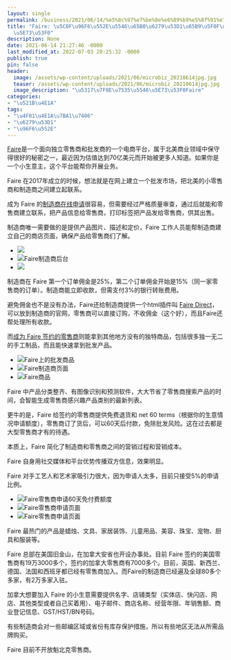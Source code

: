 ```yaml
---
layout: single
permalink: /business/2021/06/14/%e5%8c%97%e7%be%8e%e6%89%b9%e5%8f%91%e7%94%b5%e5%95%86%e5%b9%b3%e5%8f%b0faire/
title: "Faire: \u5C0F\u96F6\u552E\u5546\u65B0\u6279\u53D1\u65B9\u5F0F\u7684\u7535\u5546\
  \u5E73\u53F0"
description: None
date: 2021-06-14 21:27:46 -0000
last_modified_at: 2022-07-03 20:25:32 -0000
publish: true
pin: false
header:
  image: /assets/wp-content/uploads/2021/06/microbiz_20210614jpg.jpg
  teaser: /assets/wp-content/uploads/2021/06/microbiz_20210614jpg.jpg
  image_description: "\u5317\u7F8E\u7535\u5546\u5E73\u53F0Faire"
categories:
- "\u521B\u4E1A"
tags:
- "\u4F01\u4E1A\u7BA1\u7406"
- "\u6279\u53D1"
- "\u96F6\u552E"
---
```

[Faire](https://www.faire.com)是一个面向独立零售商和批发商的一个电商平台，属于北美商业领域中保守得很好的秘密之一，最近因为估值达到70亿美元而开始被更多人知道。如果你是一个小生意主，这个平台能帮你开展业务。

Faire 在2017年成立的时候，想法就是在网上建立一个批发市场，把北美的小零售商和制造商之间建立起联系。

成为 Faire 的[制造商在线申请](https://www.faire.com/brands)很容易，但需要经过严格质量审查，通过后就能和零售商建立联系，把产品信息给零售商，打印标签把产品发给零售商，供其出售。

制造商唯一需要做的是提供产品图片、描述和定价，Faire 工作人员能帮制造商建立自己的商店页面，确保产品给零售商们了解。

* ![](/assets/wp-content/uploads/2021/06/20210614-2-768x1024.jpg)
* ![](/assets/wp-content/uploads/2021/06/20210614-1-768x1024.jpg)Faire制造商后台
* ![](/assets/wp-content/uploads/2021/06/microbiz_20210614jpg-1-767x1024.jpg)

制造商在 Faire 第一个订单佣金是25%，第二个订单佣金开始是15%（同一家零售商的订单）。制造商能立即收款，但需支付3%的银行转账费用。

避免佣金也不是没有办法，Faire还给制造商提供一个html插件叫 [Faire Direct](https://www.faire.com/support/topics/360002507171)，可以放到制造商的官网，零售商可以直接订购，不收佣金（这个好），而且Faire还帮处理所有收款。

而[成为 Faire 签约的零售商](https://www.faire.com/?signUp=1)则能拿到其他地方没有的独特商品，包括很多独一无二的手工制品，而且能快速拿到批发产品。

* ![](/assets/wp-content/uploads/2021/06/20210614-3-768x1024.jpg)Faire上的批发商品
* ![](/assets/wp-content/uploads/2021/06/20210614-8-768x1024.jpg)Faire制造商页面
* ![](/assets/wp-content/uploads/2021/06/20210614-6-768x1024.jpg)Faire商品

Faire 中产品分类整齐、有图像识别和预测软件，大大节省了零售商搜索产品的时间，会智能生成零售商感兴趣产品类别的最新列表。

更牛的是，Faire 给签约的零售商提供免费退货和 net 60 terms（根据你的生意情况申请额度），零售商订了货后，可以60天后付款，免除批发风险。这在过去都是大型零售商才有的待遇。

本质上，Faire 简化了制造商和零售商之间的营销过程和营销成本。

Faire 自身用社交媒体和平台优势传播双方信息，效果明显。

Faire 对手工艺人和艺术家吸引力很大，因为申请人太多，目前只接受5%的申请比例。

* ![](/assets/wp-content/uploads/2021/06/20210614-7-768x1024.jpg)Faire零售商申请60天免付费额度
* ![](/assets/wp-content/uploads/2021/06/20210614-5-768x1024.jpg)Faire零售商申请页面
* ![](/assets/wp-content/uploads/2021/06/20210614-4-768x1024.jpg)Faire零售商申请页面

Faire 最热门的产品是蜡烛、文具、家居装饰、儿童用品、美容、珠宝、宠物、厨具和服装等。

Faire 总部在美国旧金山，在加拿大安省也开设办事处。目前 Faire 签约的美国零售商有19万3000多个，签约的加拿大零售商有7000多个。目前，英国、新西兰、德国、法国和西班牙都已经有零售商加入。而Faire的制造商已经遍及全球80多个多家，有2万多家入驻。

加拿大想要加入 Faire 的小生意需要提供名字、店铺类型（实体店、快闪店、网店、其他类型或者自己买着用）、电子邮件、商店名称、经营年限、年销售额、商业登记信息、GST/HST/BN号码。

有些制造商会对一些邮编区域或省份有库存保护措施，所以有些地区无法从所需品牌购买。

Faire 目前不开放魁北克零售商。
